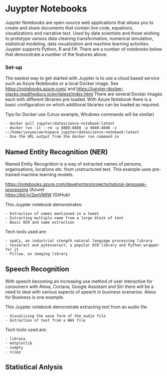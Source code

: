 # Juypter Notebooks
Jupyter Notebooks are open-source web applications that allows you to create and share documents that contain live code, equations, visualizations and narrative text. Used by data scientists and those wishing to prototype various data cleaning transformation, numerical simulation, statistical modeling, data visualization and machine learning activities.  Juypter supports Python, R and F#. There are a number of notebooks below that demonstrate a number of the features above.

### Set-up
The easiest way to get started with Juypter is to use a cloud based service such as Azure Notebooks or a local Docker image. See https://notebooks.azure.com/ and https://jupyter-docker-stacks.readthedocs.io/en/latest/index.html   There are several Docker images each with different libraries pre loaded.  With Azure Notebook there is a basic configuration on which additional libraries can be loaded as required.  

Tips for Docker use (Linux example, Windows commands will be similar) 

    - docker pull jupyter/datascience-notebook:latest
    - docker run -it --rm -p 8888:8888 -p 4040:4040 -v ~:/home/jovyan/workspace jupyter/datascience-notebook:latest
    - Use the URL output from the docker run command in 

## Named Entity Recognition (NER)
Named Entity Recognition is a way of extracted names of persons, organisations, locations etc. from unstructured text.  This example uses  pre-trained machine learning models.

https://notebooks.azure.com/davehorton/projects/natural-language-processing (Azure)<br/> 
https://bit.ly/2poVMIW (GitHub)

This Juypter notebook demonstrates:

    - Extraction of names mentioned in a tweet
    - Extracting multiple name from a large block of text
    - Basic OCR and name extraction

Tech tools used are:
    
    - spaCy, an industrial stength natural language processing library
    - tesseract and pytesseract, a popular OCR library and Python wrapper for it
    - Pillow, an imaging library 

## Speech Recognition
With speech becoming an increasing use method of user interactive for consumers with Alexa, Cortana, Google Assistant and Siri there will be a need to deal with various aspects of speech in business scenarios.  Alexa for Business is one example. 

This Juypter notebook demonstrate extracting text from an audio file.

    - Visualising the wave form of the audio file
    - Extraction of text from a WAV file

Tech tools used are:
    
    - librosa
    - matplotlib
    - numpty
    - scipy

## Statistical Anlysis
